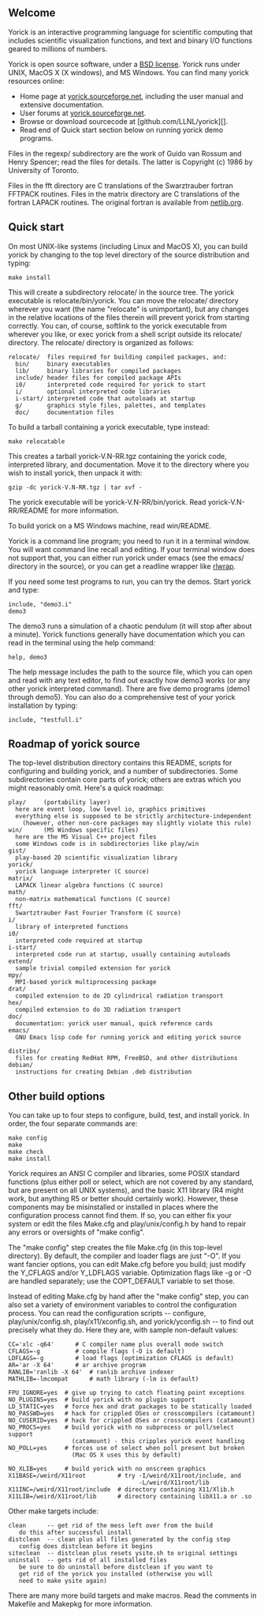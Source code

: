 Welcome
-------

Yorick is an interactive programming language for scientific computing
that includes scientific visualization functions, and text and binary
I/O functions geared to millions of numbers.

Yorick is open source software, under a
[BSD license](https://github.com/dhmunro/yorick/blob/master/LICENSE.md).
Yorick runs under UNIX, MacOS X (X windows), and MS Windows.  You can
find many yorick resources online:

* Home page at [yorick.sourceforge.net][],
  including the user manual and extensive documentation.
* User forums at [yorick.sourceforge.net][].
* Browse or download sourcecode at [github.com/LLNL/yorick][].
* Read end of Quick start section below on running yorick demo programs.

[yorick.github.com]:         http://yorick.github.com
[yorick.sourceforge.net]:    http://yorick.sourceforge.net
[github.com/dhmunro/yorick]: http://github.com/dhmunro/yorick

Files in the regexp/ subdirectory are the work of Guido van Rossum and
Henry Spencer; read the files for details.  The latter is Copyright
(c) 1986 by University of Toronto.

Files in the fft directory are C translations of the Swarztrauber
fortran FFTPACK routines.  Files in the matrix directory are C
translations of the fortran LAPACK routines.  The original fortran is
available from [netlib.org](http://netlib.org/).


Quick start
-----------

On most UNIX-like systems (including Linux and MacOS X), you can build
yorick by changing to the top level directory of the source
distribution and typing:

    make install

This will create a subdirectory relocate/ in the source tree.  The
yorick executable is relocate/bin/yorick.  You can move the relocate/
directory wherever you want (the name "relocate" is unimportant), but
any changes in the relative locations of the files therein will
prevent yorick from starting correctly.  You can, of course, softlink
to the yorick executable from wherever you like, or exec yorick from a
shell script outside its relocate/ directory.  The relocate/ directory
is organized as follows:

    relocate/  files required for building compiled packages, and:
      bin/     binary executables
      lib/     binary libraries for compiled packages
      include/ header files for compiled package APIs
      i0/      interpreted code required for yorick to start
      i/       optional interpreted code libraries
      i-start/ interpreted code that autoloads at startup
      g/       graphics style files, palettes, and templates
      doc/     documentation files

To build a tarball containing a yorick executable, type instead:

    make relocatable

This creates a tarball yorick-V.N-RR.tgz containing the yorick code,
interpreted library, and documentation.  Move it to the directory
where you wish to install yorick, then unpack it with:

    gzip -dc yorick-V.N-RR.tgz | tar xvf -

The yorick executable will be yorick-V.N-RR/bin/yorick.  Read
yorick-V.N-RR/README for more information.

To build yorick on a MS Windows machine, read win/README.

Yorick is a command line program; you need to run it in a terminal
window.  You will want command line recall and editing.  If your
terminal window does not support that, you can either run yorick under
emacs (see the emacs/ directory in the source), or you can get a
readline wrapper like [rlwrap](http://freshmeat.net/projects/rlwrap/).

If you need some test programs to run, you can try the demos.  Start
yorick and type:

    include, "demo3.i"  
    demo3

The demo3 runs a simulation of a chaotic pendulum (it will stop after
about a minute).  Yorick functions generally have documentation which
you can read in the terminal using the help command:

    help, demo3

The help message includes the path to the source file, which you can
open and read with any text editor, to find out exactly how demo3
works (or any other yorick interpreted command).  There are five demo
programs (demo1 through demo5).  You can also do a comprehensive test
of your yorick installation by typing:

    include, "testfull.i"


Roadmap of yorick source
------------------------

The top-level distribution directory contains this README, scripts for
configuring and building yorick, and a number of subdirectories.  Some
subdirectories contain core parts of yorick; others are extras which
you might reasonably omit.  Here's a quick roadmap:

    play/     (portability layer)
      here are event loop, low level io, graphics primitives
      everything else is supposed to be strictly architecture-independent
        (however, other non-core packages may slightly violate this rule)
    win/      (MS Windows specific files)
      here are the MS Visual C++ project files
      some Windows code is in subdirectories like play/win
    gist/
      play-based 2D scientific visualization library
    yorick/
      yorick language interpreter (C source)
    matrix/
      LAPACK linear algebra functions (C source)
    math/
      non-matrix mathematical functions (C source)
    fft/
      Swartztrauber Fast Fourier Transform (C source)
    i/
      library of interpreted functions
    i0/
      interpreted code required at startup
    i-start/
      interpreted code run at startup, usually containing autoloads
    extend/
      sample trivial compiled extension for yorick
    mpy/
      MPI-based yorick multiprocessing package
    drat/
      compiled extension to do 2D cylindrical radiation transport
    hex/
      compiled extension to do 3D radiation transport
    doc/
      documentation: yorick user manual, quick reference cards
    emacs/
      GNU Emacs lisp code for running yorick and editing yorick source
  
    distribs/
      files for creating RedHat RPM, FreeBSD, and other distributions
    debian/
      instructions for creating Debian .deb distribution


Other build options
-------------------

You can take up to four steps to configure, build, test, and install
yorick.  In order, the four separate commands are:

    make config
    make
    make check
    make install

 Yorick requires an ANSI C compiler and libraries, some POSIX standard
 functions (plus either poll or select, which are not covered by any
 standard, but are present on all UNIX systems), and the basic X11
 library (R4 might work, but anything R5 or better should certainly
 work).  However, these components may be misinstalled or installed in
 places where the configuration process cannot find them.  If so, you
 can either fix your system or edit the files Make.cfg and
 play/unix/config.h by hand to repair any errors or oversights of "make
 config".
 
 The "make config" step creates the file Make.cfg (in this top-level
 directory).  By default, the compiler and loader flags are just "-O".
 If you want fancier options, you can edit Make.cfg before you build;
 just modify the Y_CFLAGS and/or Y_LDFLAGS variable.  Optimization flags
 like -g or -O are handled separately; use the COPT_DEFAULT variable
 to set those.
 
 Instead of editing Make.cfg by hand after the "make config" step, you
 can also set a variety of environment variables to control the
 configuration process.  You can read the configuration scripts --
 configure, play/unix/config.sh, play/x11/xconfig.sh, and
 yorick/yconfig.sh -- to find out precisely what they do.  Here they
 are, with sample non-default values:
 
    CC='xlc -q64'      # C compiler name plus overall mode switch
    CFLAGS=-g          # compile flags (-O is default)
    LDFLAGS=-g         # load flags (optimization CFLAGS is default)
    AR='ar -X 64'      # ar archive program
    RANLIB='ranlib -X 64'  # ranlib archive indexer
    MATHLIB=-lmcompat      # math library (-lm is default)
 
    FPU_IGNORE=yes  # give up trying to catch floating point exceptions
    NO_PLUGINS=yes  # build yorick with no plugin support
    LD_STATIC=yes   # force hex and drat packages to be statically loaded
    NO_PASSWD=yes   # hack for crippled OSes or crosscompilers (catamount)
    NO_CUSERID=yes  # hack for crippled OSes or crosscompilers (catamount)
    NO_PROCS=yes    # build yorick with no subprocess or poll/select support
                      (catamount) - this cripples yorick event handling
    NO_POLL=yes     # forces use of select when poll present but broken
                      (Mac OS X uses this by default)
 
    NO_XLIB=yes     # build yorick with no onscreen graphics
    X11BASE=/weird/X11root         # try -I/weird/X11root/include, and
                                         -L/weird/X11root/lib
    X11INC=/weird/X11root/include  # directory containing X11/Xlib.h
    X11LIB=/weird/X11root/lib      # directory containing libX11.a or .so

Other make targets include:

    clean      -- get rid of the mess left over from the build
       do this after successful install
    distclean  -- clean plus all files generated by the config step
       config does distclean before it begins
    siteclean  -- distclean plus resets ysite.sh to original settings
    uninstall  -- gets rid of all installed files
       be sure to do uninstall before distclean if you want to
       get rid of the yorick you installed (otherwise you will
       need to make ysite again)

There are many more build targets and make macros.  Read the comments
in Makefile and Makepkg for more information.
